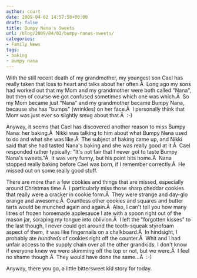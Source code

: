```yaml
---
author: court
date: 2009-04-02 14:57:58+00:00
draft: false
title: Bumpy Nana's Sweets
url: /blog/2009/04/02/bumpy-nanas-sweets/
categories:
- Family News
tags:
- baking
- bumpy nana
---
```


With the still recent death of my grandmother, my youngest son Cael has really taken that loss to heart and talks about her often.Â  Long ago my sons had worked out that my Mom and my grandmother were both called "Nana", but then of course we got confused sometimes which one was which.Â  So my Mom became just "Nana" and my grandmother became Bumpy Nana, because she has "bumps" (wrinkles) on her face.Â  I personally think that Mom was just ever so slightly smug about that.Â  :-)

Anyway, it seems that Cael has discovered another reason to miss Bumpy Nana: her baking.Â  Nikki was talking to him about what Bumpy Nana used to do and what she was like.Â  The subject of baking came up, and Nikki said that she had tasted Nana's baking and she was really good at it.Â  Cael responded rather typically: "It's not fair that I never got to taste Bumpy Nana's sweets."Â  It was very funny, but his point hits home.Â  Nana stopped really baking before Cael was born, if I remember correctly.Â  He missed out on some really good stuff.

There are more than a few cookies and things that are missed, especially around Christmas time.Â  I particularly miss those sharp cheddar cookies that really were a cracker in cookie form.Â  They were strange and day-glo orange and awesome.Â  Countless other cookies and squares and butter tarts would be munched again and again.Â  Also, I can't tell you how many litres of frozen homemade applesauce I ate with a spoon right out of the mason jar, scraping my tongue into oblivion.Â  I left the "forgotten kisses" to the last though, I never could get around the tooth-squeak styrofoam aspect of them, it was like fingernails on a chalkboard.Â  In hindsight, I probably ate _hundreds_ of cookies right off the counter.Â  Whit and I had unfair access to the supply chain over all the other grandkids, I don't know if everyone knew we were skimming off the top or not, but we were.Â  I feel no shame though.Â  They would have done the same...Â  :-)

Anyway, there you go, a little bittersweet kid story for today.
